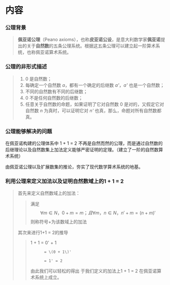 # 内容

### 公理背景

> **佩亚诺公理**（Peano axioms），也称**皮亚诺公设**，是意大利数学家**佩亚诺**提出的关于**自然数**的五条公理系统。根据这五条公理可以建立起一阶算术系统，也称佩亚诺算术系统。

### 公理的非形式描述

> 1. 0 是自然数；
> 2. 每确定一个自然数 _a_，都有一个确定的后继数 _a'_，_a'_ 也是一个自然数；
> 3. 不同的自然数有不同的后继数；
> 4. 0 不是任何自然数的后继数；
> 5. 任意关于自然数的命题，如果证明了它对自然数 0 是对的，又假定它对自然数 _n_ 为真时，可以证明它对 _n'_ 也真，那么，命题对所有自然数都真。

### 公理能够解决的问题

在佩亚诺构建的公理体系中 1 + 1 = 2 不再是自然而然的公理，而是通过自然数的后继理论以及自然数集上加法定义能够严密证明的定理。（建立了一阶的自然数算术系统）

由佩亚诺公理以及扩展数集的推论，夯实了现代数学算术系统的地基。

### 利用公理来定义加法以及证明自然数域上的1 + 1 = 2

> 首先来定义自然数域上的加法：
>
> > 满足 $$ ∀m∈N，0 +m =m；且 ∀m，n∈N，n' +m = (n+m)'$$ 则称符号+为该数域上的加法
>
> 其次来进行1+1 = 2的推导
>
> > 1 + 1 = 0' + 1
> >
> >           = \(0 + 1\)'
> >
> >           = 1' = 2
> >
> > 由此我们可以轻松的得出 于我们定义的加法上1 + 1 = 2 在佩亚诺算术系统上成立。

